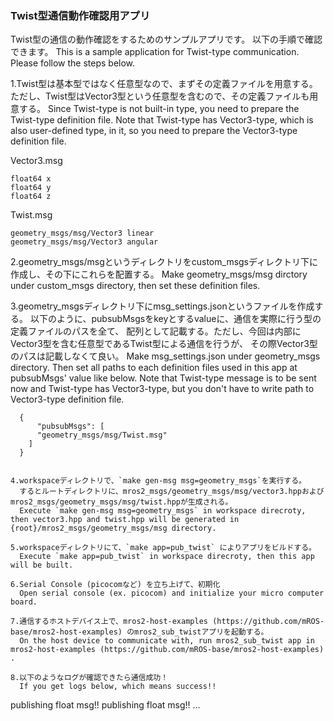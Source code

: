 ### Twist型通信動作確認用アプリ

Twist型の通信の動作確認をするためのサンプルアプリです。
以下の手順で確認できます。
This is a sample application for Twist-type communication.
Please follow the steps below.

1.Twist型は基本型ではなく任意型なので、まずその定義ファイルを用意する。
  ただし、Twist型はVector3型という任意型を含むので、その定義ファイルも用意する。
  Since Twist-type is not built-in type, you need to prepare the Twist-type definition file.
  Note that Twist-type has Vector3-type, which is also user-defined type, in it, so you need to prepare the Vector3-type definition file.

  Vector3.msg
  ```
  float64 x
  float64 y
  float64 z
  ```

  Twist.msg
  ```
  geometry_msgs/msg/Vector3 linear
  geometry_msgs/msg/Vector3 angular
  ```
  
2.geometry_msgs/msgというディレクトリをcustom_msgsディレクトリ下に作成し、その下にこれらを配置する。
  Make geometry_msgs/msg dirctory under custom_msgs directory, then set these definition files.

3.geometry_msgsディレクトリ下にmsg_settings.jsonというファイルを作成する。
  以下のように、pubsubMsgsをkeyとするvalueに、通信を実際に行う型の定義ファイルのパスを全て、
  配列として記載する。ただし、今回は内部にVector3型を含む任意型であるTwist型による通信を行うが、
  その際Vector3型のパスは記載しなくて良い。
  Make msg_settings.json under geometry_msgs directory.
  Then set all paths to each definition files used in this app at pubsubMsgs' value like below.
  Note that Twist-type message is to be sent now and Twist-type has Vector3-type, but you don't have to write path to Vector3-type definition file.

```
  {
      "pubsubMsgs": [
      "geometry_msgs/msg/Twist.msg"
    ]
  }
  

4.workspaceディレクトリで、`make gen-msg msg=geometry_msgs`を実行する。
  するとルートディレクトリに、mros2_msgs/geometry_msgs/msg/vector3.hppおよびmros2_msgs/geometry_msgs/msg/twist.hppが生成される。
  Execute `make gen-msg msg=geometry_msgs` in workspace direcroty, then vector3.hpp and twist.hpp will be generated in {root}/mros2_msgs/geometry_msgs/msg directory.

5.workspaceディレクトリにて、`make app=pub_twist` によりアプリをビルドする。
  Execute `make app=pub_twist` in workspace direcroty, then this app will be built.
  
6.Serial Console (picocomなど) を立ち上げて、初期化
  Open serial console (ex. picocom) and initialize your micro computer board.

7.通信するホストデバイス上で、mros2-host-examples (https://github.com/mROS-base/mros2-host-examples) のmros2_sub_twistアプリを起動する。
  On the host device to communicate with, run mros2_sub_twist app in mros2-host-examples (https://github.com/mROS-base/mros2-host-examples) .

8.以下のようなログが確認できたら通信成功！
  If you get logs below, which means success!!
```
publishing float msg!!
publishing float msg!!
...

```
